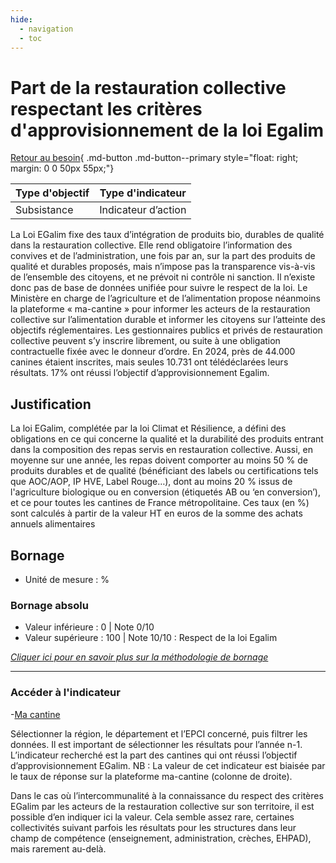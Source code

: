 ```yaml
---
hide:
  - navigation
  - toc
---
```


# Part de la restauration collective respectant les critères d'approvisionnement de la loi Egalim 

[Retour au besoin](https://konsilion.github.io/diag360/pages/besoins/bv2){ .md-button .md-button--primary style="float: right; margin: 0 0 50px 55px;"}

|Type d'objectif|Type d'indicateur|
|--|--|
|Subsistance|Indicateur d’action|

La  Loi  EGalim  fixe  des  taux d’intégration de produits bio, durables de qualité dans la restauration  collective.  Elle  rend  obligatoire  l’information  des  convives  et  de l’administration,  une  fois  par  an,  sur  la  part  des  produits  de  qualité  et  durables proposés,  mais  n’impose  pas  la  transparence vis-à-vis de l’ensemble des citoyens, et ne prévoit ni contrôle ni sanction. Il n’existe donc pas de base de données unifiée pour suivre  le respect de la loi. Le Ministère en charge de l’agriculture et de l’alimentation propose  néanmoins  la  plateforme  «  ma-cantine  »  pour  informer  les  acteurs  de  la restauration collective sur l’alimentation durable et informer les citoyens sur l’atteinte des  objectifs  réglementaires.  Les  gestionnaires  publics  et  privés  de  restauration collective  peuvent s’y inscrire librement, ou suite à une obligation contractuelle fixée avec le donneur d’ordre. 
En  2024,  près  de  44.000  canines  étaient  inscrites,  mais  seules  10.731  ont télédéclarées leurs résultats. 17% ont réussi l’objectif d’approvisionnement Egalim. 

## Justification

La  loi EGalim, complétée par la loi Climat et Résilience, a défini des obligations en ce qui  concerne  la  qualité  et  la  durabilité des produits entrant dans la composition des repas  servis  en  restauration  collective.  Aussi,  en  moyenne  sur  une  année,  les  repas doivent comporter au moins 50 % de produits durables et de qualité (bénéficiant des labels ou certifications tels que AOC/AOP, IP HVE, Label Rouge…), dont au moins 20 % issus de l'agriculture biologique ou en conversion (étiquetés AB ou ‘en conversion’), et ce  pour toutes les cantines de France métropolitaine. Ces taux (en %) sont calculés à partir de la valeur HT en euros de la somme des achats annuels alimentaires 

## Bornage

* Unité de mesure : %

### Bornage absolu

* Valeur inférieure : 0 | Note 0/10
* Valeur supérieure : 100 | Note 10/10 : Respect de la loi Egalim
  
*[Cliquer ici pour en savoir plus sur la méthodologie de bornage](https://konsilion.github.io/diag360/pages/indicateurs/methode_bornage)*

---

### Accéder à l'indicateur

-[Ma cantine](https://ma-cantine.agriculture.gouv.fr/statistiques-regionales?year=2024)  
  
Sélectionner  la  région,  le  département  et  l’EPCI  concerné, puis filtrer les données. Il est important de sélectionner les résultats pour l’année n-1. L’indicateur recherché est la part des cantines qui ont réussi l’objectif d’approvisionnement EGalim. 
NB  :  La  valeur  de  cet  indicateur  est  biaisée par le taux de réponse sur la plateforme ma-cantine (colonne de droite).

Dans le cas où l’intercommunalité à la connaissance du respect des critères EGalim par les acteurs de la restauration collective sur son territoire, il est possible d’en indiquer ici la valeur. Cela semble assez rare, certaines collectivités suivant parfois les résultats pour  les  structures  dans  leur  champ  de  compétence  (enseignement, administration, crèches, EHPAD), mais rarement au-delà. 
